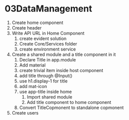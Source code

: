 # 03DataManagement

1. Create home component
2. Create header
3. Write API URL in Home Component
   1. create evident solution
   2. Create Core/Services folder
   3. create environment service
4. Create a shared module and a title component in it
   1. Declare Title in app.module
   2. Add material
   3. create trivial item inside host component
   4. add title through @Input()
   5. use h1.display-1 for title
   6. add mat-icon
   7. use app-title inside home
      1. Import shared module
      2. Add title component to home component
   8. Convert TitleCopmonent to standalone copmonent
5. Create users
